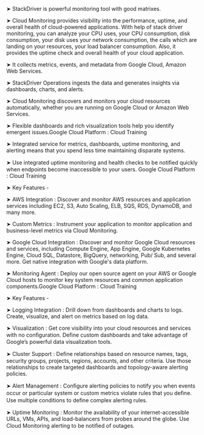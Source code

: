 
➤  StackDriver is powerful monitoring tool with good matrixes.

➤  Cloud Monitoring provides visibility into the performance, uptime, and overall health of cloud-powered applications. With help of stack driver monitoring, you can analyze your CPU uses, your CPU consumption, disk consumption, your disk uses your network consumption, the calls which are landing on your resources, your load balancer consumption. Also, it provides the uptime check and overall health of your cloud application.

➤  It collects metrics, events, and metadata from Google Cloud, Amazon Web Services. 

➤  StackDriver Operations ingests the data and generates insights via dashboards, charts, and alerts.  

➤  Cloud Monitoring discovers and monitors your cloud resources automatically, whether you are running on Google Cloud or Amazon Web Services. 

➤  Flexible dashboards and rich visualization tools help you identify emergent issues.Google Cloud Platform : Cloud Training

➤  Integrated service for metrics, dashboards, uptime monitoring, and alerting means that you spend less time maintaining disparate systems. 

➤  Use integrated uptime monitoring and health checks to be notiﬁed quickly when endpoints become inaccessible to your users. Google Cloud Platform : Cloud Training

➤  Key Features - 

➤  AWS Integration : Discover and monitor AWS resources and application services including EC2, S3, Auto Scaling, ELB, SQS, RDS, DynamoDB, and many more. 

➤  Custom Metrics : Instrument your application to monitor application and business-level metrics via Cloud Monitoring. 

➤  Google Cloud Integration : Discover and monitor Google Cloud resources and services, including Compute Engine, App Engine, Google Kubernetes Engine, Cloud SQL, Datastore, BigQuery, networking, Pub/ Sub, and several more. Get native integration with Google's data platform. 

➤  Monitoring Agent : Deploy our open source agent on your AWS or Google Cloud hosts to monitor key system resources and common application components.Google Cloud Platform : Cloud Training

➤  Key Features - 

➤  Logging Integration : Drill down from dashboards and charts to logs. Create, visualize, and alert on metrics based on log data. 

➤  Visualization : Get core visibility into your cloud resources and services with no conﬁguration. Deﬁne custom dashboards and take advantage of Google’s powerful data visualization tools. 

➤  Cluster Support : Deﬁne relationships based on resource names, tags, security groups, projects, regions, accounts, and other criteria. Use those relationships to create targeted dashboards and topology-aware alerting policies. 

➤  Alert Management : Conﬁgure alerting policies to notify you when events occur or particular system or custom metrics violate rules that you deﬁne. Use multiple conditions to deﬁne complex alerting rules. 

➤  Uptime Monitoring : Monitor the availability of your internet-accessible URLs, VMs, APIs, and load-balancers from probes around the globe. Use Cloud Monitoring alerting to be notiﬁed of outages.